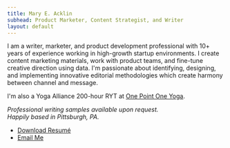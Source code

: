 ```yaml
---
title: Mary E. Acklin
subhead: Product Marketer, Content Strategist, and Writer
layout: default
---
```


I am a writer, marketer, and product development professional with 10+ years of experience working in high-growth startup environments. I create content marketing materials, work with product teams, and fine-tune creative direction using data. I'm passionate about identifying, designing, and implementing innovative editorial methodologies which create harmony between channel and message.

I'm also a Yoga Alliance 200-hour RYT at <a href="https://www.onepointoneyoga.com/" target="_blank" class="link dark-blue no-underline underline-hover">One Point One Yoga</a>.

_Professional writing samples available upon request.  
Happily based in Pittsburgh, PA._

- <a href="{{ site.baseurl }}{% link /files/Resume-MaryAcklin.pdf %}" class="link dark-blue no-underline underline-hover">Download Resum&eacute;</a>
- <a href="mailto:{{ site.email }}" class="link dark-blue no-underline underline-hover">Email Me</a>
